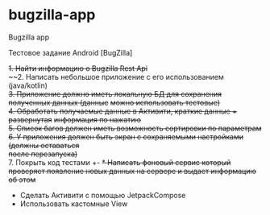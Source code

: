 # bugzilla-app
Bugzilla app

Тестовое задание Android [BugZilla]

~~1. Найти информацию о Bugzilla Rest Api~~\
~~2. Написать небольшое приложение с его использованием (java/kotlin)\
   ~~3. Приложение должно иметь локальную БД для сохранения полученных данных (данные~~
   ~~можно использовать тестовые)~~\
~~4. Обработать получаемые данные в Активити, краткие данные + развернутая~~
~~информация по нажатию~~\
~~5. Список багов должен иметь возможность сортировки по параметрам~~\
~~6. У приложения должен быть экран с сохраняемыми настройками (должны оставаться~~\
~~после перезапуска)~~\
7. Покрыть код тестами +-
   ~~* Написать фоновый сервис который проверяет появление новых данных на сервере и
выдает информацию об этом~~
* Сделать Активити с помощью JetpackCompose
* Использовать кастомные View
